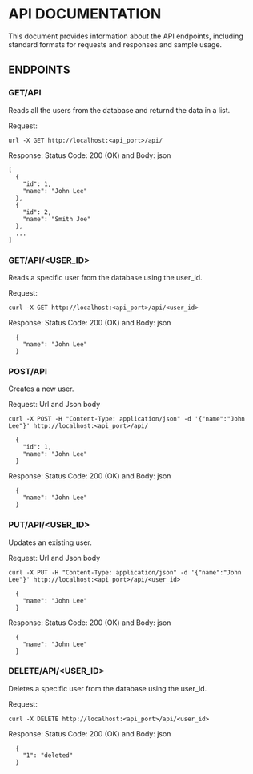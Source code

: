 # API DOCUMENTATION

This document provides information about the API endpoints, including standard formats for requests and responses and sample usage.

## ENDPOINTS
### GET/API
Reads all the users from the database and returnd the data in a list.

Request:
```
url -X GET http://localhost:<api_port>/api/
```
Response: Status Code: 200 (OK)  and Body: json

```
[
  {
    "id": 1,
    "name": "John Lee"
  },
  {
    "id": 2,
    "name": "Smith Joe"
  },
  ...
]
```
### GET/API/<USER_ID>
Reads a specific user from the database using the user_id.

Request:
```
curl -X GET http://localhost:<api_port>/api/<user_id>
```
Response: Status Code: 200 (OK)  and Body: json
```
  {
    "name": "John Lee"
  }

```
### POST/API
Creates a new user.

Request: Url and Json body
```
curl -X POST -H "Content-Type: application/json" -d '{"name":"John Lee"}' http://localhost:<api_port>/api/
```
```
  {
    "id": 1,
    "name": "John Lee"
  }
```
Response: Status Code: 200 (OK)  and Body: json
```
  {
    "name": "John Lee"
  }
```
### PUT/API/<USER_ID>
Updates an existing user.

Request: Url and Json body
```
curl -X PUT -H "Content-Type: application/json" -d '{"name":"John Lee"}' http://localhost:<api_port>/api/<user_id>
```
```
  {
    "name": "John Lee"
  }
```
Response: Status Code: 200 (OK)  and Body: json
```
  {
    "name": "John Lee"
  }
```
### DELETE/API/<USER_ID>
Deletes a specific user from the database using the user_id.

Request:
```
curl -X DELETE http://localhost:<api_port>/api/<user_id>
```
Response: Status Code: 200 (OK)  and Body: json
```
  {
    "1": "deleted"
  }

```
